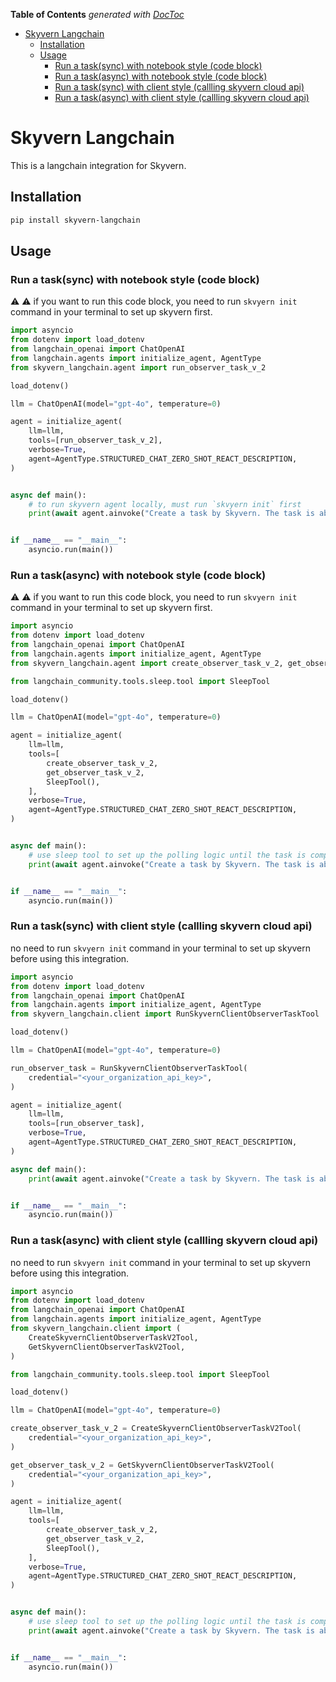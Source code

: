 <!-- START doctoc generated TOC please keep comment here to allow auto update -->
<!-- DON'T EDIT THIS SECTION, INSTEAD RE-RUN doctoc TO UPDATE -->
**Table of Contents**  *generated with [DocToc](https://github.com/thlorenz/doctoc)*

- [Skyvern Langchain](#skyvern-langchain)
  - [Installation](#installation)
  - [Usage](#usage)
    - [Run a task(sync) with notebook style (code block)](#run-a-tasksync-with-notebook-style-code-block)
    - [Run a task(async) with notebook style (code block)](#run-a-taskasync-with-notebook-style-code-block)
    - [Run a task(sync) with client style (callling skyvern cloud api)](#run-a-tasksync-with-client-style-callling-skyvern-cloud-api)
    - [Run a task(async) with client style (callling skyvern cloud api)](#run-a-taskasync-with-client-style-callling-skyvern-cloud-api)

<!-- END doctoc generated TOC please keep comment here to allow auto update -->

# Skyvern Langchain

This is a langchain integration for Skyvern.

## Installation

```bash
pip install skyvern-langchain
```

## Usage

### Run a task(sync) with notebook style (code block)
:warning: :warning: if you want to run this code block, you need to run `skvyern init` command in your terminal to set up skyvern first.

```python
import asyncio
from dotenv import load_dotenv
from langchain_openai import ChatOpenAI
from langchain.agents import initialize_agent, AgentType
from skyvern_langchain.agent import run_observer_task_v_2

load_dotenv()

llm = ChatOpenAI(model="gpt-4o", temperature=0)

agent = initialize_agent(
    llm=llm,
    tools=[run_observer_task_v_2],
    verbose=True,
    agent=AgentType.STRUCTURED_CHAT_ZERO_SHOT_REACT_DESCRIPTION,
)


async def main():
    # to run skyvern agent locally, must run `skvyern init` first
    print(await agent.ainvoke("Create a task by Skyvern. The task is about 'Navigate to the Hacker News homepage and get the top 3 posts.'"))


if __name__ == "__main__":
    asyncio.run(main())
```

### Run a task(async) with notebook style (code block)
:warning: :warning: if you want to run this code block, you need to run `skvyern init` command in your terminal to set up skyvern first.

```python
import asyncio
from dotenv import load_dotenv
from langchain_openai import ChatOpenAI
from langchain.agents import initialize_agent, AgentType
from skyvern_langchain.agent import create_observer_task_v_2, get_observer_task_v_2

from langchain_community.tools.sleep.tool import SleepTool

load_dotenv()

llm = ChatOpenAI(model="gpt-4o", temperature=0)

agent = initialize_agent(
    llm=llm,
    tools=[
        create_observer_task_v_2,
        get_observer_task_v_2,
        SleepTool(),
    ],
    verbose=True,
    agent=AgentType.STRUCTURED_CHAT_ZERO_SHOT_REACT_DESCRIPTION,
)


async def main():
    # use sleep tool to set up the polling logic until the task is completed, if you only want to run the create task, you can remove the sleep tool
    print(await agent.ainvoke("Create a task by Skyvern. The task is about 'Navigate to the Hacker News homepage and get the top 3 posts.' Then, get this task information until it's completed. The task information re-get interval should be 60s."))


if __name__ == "__main__":
    asyncio.run(main())

```

### Run a task(sync) with client style (callling skyvern cloud api)
no need to run `skvyern init` command in your terminal to set up skyvern before using this integration.

```python
import asyncio
from dotenv import load_dotenv
from langchain_openai import ChatOpenAI
from langchain.agents import initialize_agent, AgentType
from skyvern_langchain.client import RunSkyvernClientObserverTaskTool

load_dotenv()

llm = ChatOpenAI(model="gpt-4o", temperature=0)

run_observer_task = RunSkyvernClientObserverTaskTool(
    credential="<your_organization_api_key>",
)

agent = initialize_agent(
    llm=llm,
    tools=[run_observer_task],
    verbose=True,
    agent=AgentType.STRUCTURED_CHAT_ZERO_SHOT_REACT_DESCRIPTION,
)

async def main():
    print(await agent.ainvoke("Create a task by Skyvern. The task is about 'Navigate to the Hacker News homepage and get the top 3 posts.'"))


if __name__ == "__main__":
    asyncio.run(main())
```

### Run a task(async) with client style (callling skyvern cloud api)
no need to run `skvyern init` command in your terminal to set up skyvern before using this integration.

```python
import asyncio
from dotenv import load_dotenv
from langchain_openai import ChatOpenAI
from langchain.agents import initialize_agent, AgentType
from skyvern_langchain.client import (
    CreateSkyvernClientObserverTaskV2Tool,
    GetSkyvernClientObserverTaskV2Tool,
)

from langchain_community.tools.sleep.tool import SleepTool

load_dotenv()

llm = ChatOpenAI(model="gpt-4o", temperature=0)

create_observer_task_v_2 = CreateSkyvernClientObserverTaskV2Tool(
    credential="<your_organization_api_key>",
)

get_observer_task_v_2 = GetSkyvernClientObserverTaskV2Tool(
    credential="<your_organization_api_key>",
)

agent = initialize_agent(
    llm=llm,
    tools=[
        create_observer_task_v_2,
        get_observer_task_v_2,
        SleepTool(),
    ],
    verbose=True,
    agent=AgentType.STRUCTURED_CHAT_ZERO_SHOT_REACT_DESCRIPTION,
)


async def main():
    # use sleep tool to set up the polling logic until the task is completed, if you only want to run the create task, you can remove the sleep tool
    print(await agent.ainvoke("Create a task by Skyvern. The task is about 'Navigate to the Hacker News homepage and get the top 3 posts.' Then, get this task information until it's completed. The task information re-get interval should be 60s."))


if __name__ == "__main__":
    asyncio.run(main())
```